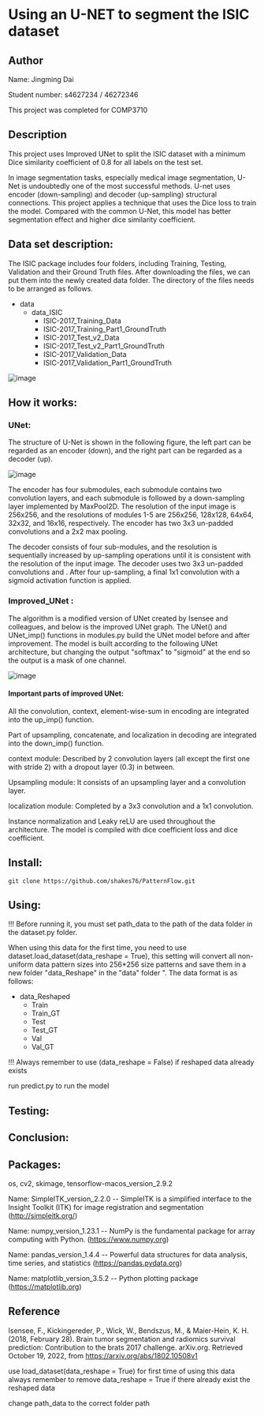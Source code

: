 
# Using an U-NET to segment the ISIC dataset


## Author
Name: Jingming Dai 

Student number: s4627234 / 46272346

This project was completed for COMP3710



## Description
This project uses Improved UNet to split the ISIC dataset with a minimum Dice similarity coefficient of 0.8 for all labels on the test set. 

In image segmentation tasks, especially medical image segmentation, U-Net is undoubtedly one of the most successful methods. U-net uses encoder (down-sampling) and decoder (up-sampling) structural connections. This project applies a technique that uses the Dice loss to train the model. Compared with the common U-Net, this model has better segmentation effect and higher dice similarity coefficient.


## Data set description:
The ISIC package includes four folders, including Training, Testing, Validation and their Ground Truth files. After downloading the files, we can put them into the newly created data folder. The directory of the files needs to be arranged as follows.

* data
    * data_ISIC
        * ISIC-2017_Training_Data
        * ISIC-2017_Training_Part1_GroundTruth
        * ISIC-2017_Test_v2_Data
        * ISIC-2017_Test_v2_Part1_GroundTruth
        * ISIC-2017_Validation_Data
        * ISIC-2017_Validation_Part1_GroundTruth

![image](./images/data_image_example.png)


## How it works:

### UNet:
The structure of U-Net is shown in the following figure, the left part can be regarded as an encoder (down), and the right part can be regarded as a decoder (up).

![image](./images/model256.png)

The encoder has four submodules, each submodule contains two convolution layers, and each submodule is followed by a down-sampling layer implemented by MaxPool2D. The resolution of the input image is 256x256, and the resolutions of modules 1-5 are 256x256, 128x128, 64x64, 32x32, and 16x16, respectively. The encoder has two 3x3 un-padded convolutions and a 2x2 max pooling. 

The decoder consists of four sub-modules, and the resolution is sequentially increased by up-sampling operations until it is consistent with the resolution of the input image. The decoder uses two 3x3 un-padded convolutions and . After four up-sampling, a final 1x1 convolution with a sigmoid activation function is applied.


### Improved_UNet : 
The algorithm is a modified version of UNet created by Isensee and colleagues, and below is the improved UNet graph. The UNet() and UNet_imp() functions in modules.py build the UNet model before and after improvement. The model is built according to the following UNet architecture, but changing the output "softmax" to "sigmoid" at the end so the output is a mask of one channel.

![image](./images/model_imp.png)

#### Important parts of improved UNet:

All the convolution, context, element-wise-sum in encoding are integrated into the up_imp() function.

Part of upsampling, concatenate, and localization in decoding are integrated into the down_imp() function.

context module:
Described by 2 convolution layers (all except the first one with stride 2) with a dropout layer (0.3) in between.

Upsampling module: 
It consists of an upsampling layer and a convolution layer.

localization module: 
Completed by a 3x3 convolution and a 1x1 convolution.

Instance normalization and Leaky reLU are used throughout the architecture. The model is compiled with dice coefficient loss and dice coefficient.


## Install: 
``` 
git clone https://github.com/shakes76/PatternFlow.git 
```


## Using: 
!!! Before running it, you must set path_data to the path of the data folder in the dataset.py folder.

When using this data for the first time, you need to use dataset.load_dataset(data_reshape = True), this setting will convert all non-uniform data pattern sizes into 256*256 size patterns and save them in a new folder "data_Reshape" in the "data" folder ". The data format is as follows:

* data_Reshaped
    * Train
    * Train_GT
    * Test
    * Test_GT
    * Val
    * Val_GT

!!! Always remember to use (data_reshape = False) if reshaped data already exists

run predict.py to run the model

## Testing: 


## Conclusion:



## Packages:
os, cv2, skimage, tensorflow-macos_version_2.9.2

Name: SimpleITK_version_2.2.0
-- SimpleITK is a simplified interface to the Insight Toolkit (ITK) for image registration and segmentation
(http://simpleitk.org/)

Name: numpy_version_1.23.1
-- NumPy is the fundamental package for array computing with Python.
(https://www.numpy.org)

Name: pandas_version_1.4.4
-- Powerful data structures for data analysis, time series, and statistics
(https://pandas.pydata.org)

Name: matplotlib_version_3.5.2
-- Python plotting package
(https://matplotlib.org)


## Reference

Isensee, F., Kickingereder, P., Wick, W., Bendszus, M., &amp; Maier-Hein, K. H. (2018, February 28). Brain tumor segmentation and radiomics survival prediction: Contribution to the brats 2017 challenge. arXiv.org. Retrieved October 19, 2022, from https://arxiv.org/abs/1802.10508v1 




use load_dataset(data_reshape = True) for first time of using this data
always remember to remove data_reshape = True if there already exist the reshaped data

change path_data to the correct folder path